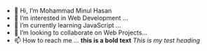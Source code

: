 - 👋 Hi, I’m Mohammad Minul Hasan
- 👀 I’m interested in Web Development ...
- 🌱 I’m currently learning JavaScript ...
- 💞️ I’m looking to collaborate on Web Projects...
- 📫 How to reach me ...
<b>this is a bold text</b>
<i>This is my test heading</i>
<!---
minulhasan02/minulhasan02 is a ✨ special ✨ repository because its `README.md` (this file) appears on your GitHub profile.
You can click the Preview link to take a look at your changes.
--->
